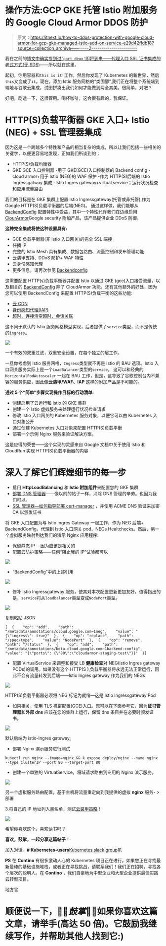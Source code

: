 # 操作方法:GCP GKE 托管 Istio 附加服务的 Google Cloud Armor DDOS 防护

> 原文：<https://itnext.io/how-to-ddos-protection-with-google-cloud-armor-for-gcp-gke-managed-istio-add-on-service-e29d42ffdb18?source=collection_archive---------2----------------------->

我在之前的[博文中确实提到过“`part deux'`即将到来——代理入口 SSL 证书集成的老式方式(无 SDS)](https://medium.com/contino-engineering/istio-proxy-ingress-ssl-certificate-integration-the-old-fashioned-way-no-sds-d4a740f48cdf)——所以就在这里。

起初，你用容器和`this is it!`工作，然后你发现了 Kubernetes 的新世界，然后`this`又变成了`it`。现在，添加 Istio 服务网格的“类固醇”,我们正在将整个系统端到端地与谷歌云集成，试图拼凑出我们如何才能做到两全其美。很简单，对吧？

好吧，剧透一下，这很管用。喝杯咖啡，这会很有趣的，我保证。

# HTTP(S)负载平衡器 GKE 入口+ Istio (NEG) + SSL 管理器集成

因为这是一个跨越多个特性和产品的相当复杂的集成，所以让我们包括一些相关的关键字，以便更容易地发现，正如我们所谈到的；
- HTTP(S)负载均衡器
- GKE GCE 入口控制器
-用于 GKE(GCE)入口控制器的 Backend config
-cloud armor+用于 Istio (NEG)的 WAF 保护
-作为 HTTP(S)后端的 Istio Ingressgatway 集成
-Istio Ingres gateway+virtual service；运行状况检查和应用流量路由

我们的目标是在 GKE 集群上配置 Istio Ingressgateway(托管或非托管),作为 Google HTTP(S)负载平衡器的后端(NEG)。
通过这样做，我们能够从 [BackendConfig](https://cloud.google.com/kubernetes-engine/docs/concepts/backendconfig) 配置特性中受益，其中一个特性允许我们在边缘启用[ClourArmor](https://cloud.google.com/armor/)Google security 附加产品，该产品提供企业 DDoS 防御。

**这种完全集成将使这种设置具有:**

*   GCE 负载平衡器(非 Istio 入口网关)的完全 SSL 端接
*   任播 IP
*   完整的 Istio Mesh 具有集成、数据包路由、流量控制和发布管理功能
*   云装甲支持、DDoS 防护+ WAF 特性
*   云身份感知代理
*   更多信息，请再次参见 [Backendconfig](https://cloud.google.com/kubernetes-engine/docs/concepts/backendconfig)

这需要配置 HTTP(s)负载平衡器并配置 Istio 以通过 GKE (gce)入口接受流量，以及相关的 [BackendConfig](https://cloud.google.com/kubernetes-engine/docs/concepts/backendconfig)
除了 CloudArmor 功能，还有其他额外的好处，因为您可以使用 BackendConfig 来配置 HTTP(S)负载平衡的这些功能:

- [云 CDN](https://cloud.google.com/kubernetes-engine/docs/how-to/cdn-backendconfig)
- [身份感知代理(IAP)](https://cloud.google.com/iap/docs/enabling-kubernetes-howto)
- [超时、连接清空超时、会话关联](https://cloud.google.com/kubernetes-engine/docs/how-to/configure-backend-service)

这不同于默认的 Istio 服务网格模型实现，后者提供了`service`类型，而不是传统的`ingress`。

![](img/da51fdb6a0ed8d2033daf9fdf53fa818.png)

一个有效的双重过滤，双重安全设置，在每个独立的层工作。

一旦你考虑到 Istio 服务网格，`Ingress`类型就不再是 Istio 的 BAU 选项。Istio 入口网关服务实际上是一个`LoadBalancer`类型的`service`。
这可以和经典的`HorizontalPodAutoscaler` 一起在 BAU 工作，但是，这导致了谷歌控制台内不兼容的服务供应，因此像**云装甲/WAF、IAP** 这样的附加产品是不可能的。

**通过 5 个“简单”步骤实现操作目标的行动清单:**

*   创建启用了云运行和 Istio 的 GKE 集群
*   创建一个 Istio 虚拟服务来处理运行状况检查请求
*   修改 Istio 入口网关的 Kubernetes 服务对象，以便它可以由 Kubernetes 入口对象公开
*   通过创建 Kubernetes 入口对象来配置 HTTP(S)负载平衡
*   部署一个示例 Nginx 服务来验证解决方案。

这是应得的荣誉——这个实现的灵感来自 Google 文档中关于使用 Istio 和 CloudRun 实现 HTTP(S)负载平衡器的内容

# 深入了解它们辉煌细节的每一步

*   启用 **HttpLoadBalancing** 和 **Istio 附加组件**来配置您的 GKE 集群
*   [部署 DNS 管理器](https://medium.com/contino-engineering/how-to-kubernetes-application-deployment-with-dns-management-ddf63b559b67)——像以前的帖子一样，消除 DNS 管理的辛劳。也因为我们可以。
*   [SSL 管理器—如何指导部署 cert-manager](https://medium.com/contino-engineering/how-to-automatic-ssl-certificate-management-for-your-kubernetes-application-deployment-94b64dfc9114) ，并使用 ACME DNS 验证来加密 CA 以颁发证书

将 GKE 入口配置为与 Istio Ingres Gateway 一起工作，作为 NEG 后端+ BackendConfig，代理到 Istio 入口网关 pod、NEGs Healtchecks。然后，另一个虚拟服务映射到达我们的演示 Nginx 应用程序:

*   保留静态 IP —因为应该是相关的
*   配置云防护策略——任何“阻止我的 IP”试验都可以

![](img/4a121b05e981519fb90773ccf663b73e.png)

*   “BackendConfig”中的上述引用

![](img/b15bd671b016d360c446eb8fa7acebf6.png)

*   修补 Istio Ingressgateway 服务，使其对本次配置更新更加友好。值得指出的是，`service`将从`loadbalancer`类型变成`NodePort`类型。

![](img/4c59e645c2737a74abcecfb8ffc84d5c.png)

复制粘贴 JSON

```
[  {    "op": "add",    "path": "/metadata/annotations/cloud.google.com~1neg",    "value": "{\"ingress\": true}"  },  {    "op": "replace",    "path": "/spec/type",    "value": "NodePort"  },  {    "op": "remove",    "path": "/status"  },  {    "op": "add",    "path": "/metadata/annotations/beta.cloud.google.com~1backend-config",    "value": "{\"ports\": {\"80\":\"cloudarmor-staging-test\"}}"  }]
```

*   配置 VirtualService 来调整和接受 LB **健康检查**对 NEG(Istio Ingres gateway PODs)的调用。如果没有这个 HTTP(S ),负载平衡器将永远无法正常运行，因此不会有流量转发到后端——Istio Ingres gateway 作为我们的 NEGs

![](img/63ce110f016475cd4ecf3100c61e1cdc.png)

HTTP(S)负载平衡器必须将 NEG 标记为就绪—这是 Istio Ingressgateway Pod

*   如果相关，使用 TLS 机密配置(GCE)入口。您可以在下面参考它，因为**证书管理器**和**外部 dns** 应该在您的集群上运行，保留 dns 条目并在必要时颁发证书。

![](img/4a5c6c4c50369d5893ec434dbc2b1a61.png)

默认后端为 istio-Ingres gateway。

*   部署 Nginx 演示服务进行测试

`kubectl run nginx --image=nginx && k expose deploy/nginx --name nginx --type ClusterIP --port 80 --target-port 80`

*   创建一个单独的 VirtualService，将域请求路由到专用的 Nginx 演示服务。

![](img/11dfb4cd6f1f95f33b227e4d8efefb54.png)

另一个虚拟服务路由配置，基于主机将流量重定向到我提供的虚拟 **nginx** 服务- >部署

3.将自己的 IP 地址列入黑名单，测试[云装甲策略](https://cloud.google.com/armor/docs/configure-security-policies)！

![](img/9b63046aae6d3480af75b78094430639.png)

希望你喜欢这个。喜欢读书吗？

**喜欢，鼓掌，一起分享这篇帖子！**

加入对话。**# Kubernetes-users**[Kubernetes slack group](https://kubernetes.slack.com/?redir=%2Fmessages%2Fkubernetes-users%2F)见

**PS** 在 **Contino** 有很多激动人心的 Kubernetes 项目正在进行。如果您正在寻找最新最棒的基础设施堆栈，或者正在寻找挑战，请联系我们！我们正在招聘，寻找各个层次的聪明人。在 **Contino** ，我们自豪地为中型企业和大型企业提供最佳实践云转型项目。

地方官

# 顺便说一下，👏🏻*鼓掌*👏🏻如果你喜欢这篇文章，请举手(高达 50 倍)。它鼓励我继续写作，并帮助其他人找到它:)